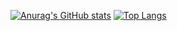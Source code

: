 [![Anurag's GitHub stats](https://github-readme-stats.vercel.app/api?username=num5268&theme=Gradient&layout=compact)](https://github.com/anuraghazra/github-readme-stats)
[![Top Langs](https://github-readme-stats.vercel.app/api/top-langs/?username=num5268&theme=Gradient&layout=cpmpact)](https://github.com/anuraghazra/github-readme-stats)
